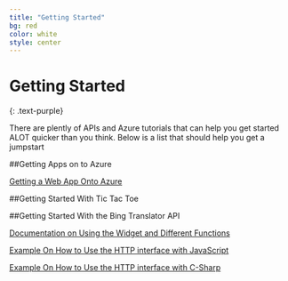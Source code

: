 ```yaml
---
title: "Getting Started"
bg: red
color: white
style: center
---
```

# Getting Started

{: .text-purple}

There are plently of APIs and Azure tutorials that can help you get started ALOT quicker than you think. Below is a list that should help you get a jumpstart

##Getting Apps on to Azure

[Getting a Web App Onto Azure](http://coolttt.azurewebsites.net/)

##Getting Started With Tic Tac Toe


##Getting Started With the Bing Translator API

[Documentation on Using the Widget and Different Functions](https://msdn.microsoft.com/en-us/library/mt146807.aspx)

[Example On How to Use the HTTP interface with JavaScript](http://jsfiddle.net/n9YLp/1/)

[Example On How to Use the HTTP interface with C-Sharp ](https://msdn.microsoft.com/en-us/library/ff512387.aspx)

